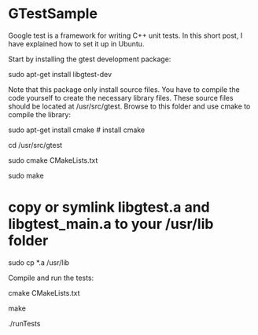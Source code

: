 # GTestSample

Google test is a framework for writing C++ unit tests. In this short post, I have explained how to set it up in Ubuntu.

Start by installing the gtest development package:

sudo apt-get install libgtest-dev

Note that this package only install source files. You have to compile the code yourself to create the necessary library files. These source files should be located at /usr/src/gtest. Browse to this folder and use cmake to compile the library:

sudo apt-get install cmake # install cmake

cd /usr/src/gtest

sudo cmake CMakeLists.txt

sudo make

 
# copy or symlink libgtest.a and libgtest_main.a to your /usr/lib folder

sudo cp *.a /usr/lib

Compile and run the tests:

cmake CMakeLists.txt

make

./runTests
